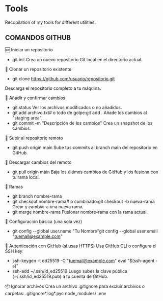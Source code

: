 # Tools
Recopilation of my tools for different utilities.
## COMANDOS GITHUB
🆕 Iniciar un repositorio
- git init
Crea un nuevo repositorio Git local en el directorio actual.

🛒 Clonar un repositorio existente
- git clone https://github.com/usuario/repositorio.git

Descarga el repositorio completo a tu máquina.

💾 Añadir y confirmar cambios
- git status
Ver los archivos modificados o no añadidos.
- git add archivo.txt# o todo de golpe:git add .
Añade los cambios al "staging area".
- git commit -m "Descripción de los cambios" 
Crea un snapshot de los cambios.

🚀 Subir al repositorio remoto
- git push origin main
Sube tus commits al branch main del repositorio en GitHub.

🔄 Descargar cambios del remoto
- git pull origin main
Baja los últimos cambios de GitHub y los fusiona con tu rama local.

🌿 Ramas
- git branch nombre-rama
- git checkout nombre-rama# o combinado:git checkout -b nueva-rama
Crear y cambiar a una nueva rama.
- git merge nombre-rama
Fusionar nombre-rama con la rama actual.

🔧 Configuración básica (una sola vez)
- git config --global user.name "Tu Nombre"git config --global user.email "tuemail@example.com" 

🔑 Autenticación con GitHub (si usas HTTPS)
Usa GitHub CLI o configura el SSH key:
- ssh-keygen -t ed25519 -C "tuemail@example.com" eval "$(ssh-agent -s)"
- ssh-add ~/.ssh/id_ed25519
Luego subes la clave pública (~/.ssh/id_ed25519.pub) a tu cuenta de GitHub.

📦 Ignorar archivos
Crea un archivo .gitignore para excluir archivos o carpetas:
.gitignore*.log*.pyc
node_modules/
.env
